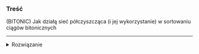 ### Treść
(BITONIC)
Jak działą sieć półczyszcząca (i jej wykorzystanie) w sortowaniu ciągów bitonicznych

------
<details><summary>Rozwiązanie</summary>
<p>

